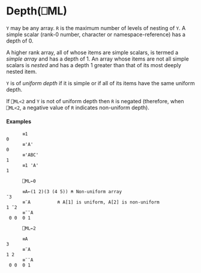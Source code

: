 




<h1 class="heading"><span class="name">Depth</span><span class="command">(⎕ML)</span></h1>

`Y` may be any array. `R` is the maximum number of levels of nesting of `Y`. A simple scalar (rank-0 number, character or namespace-reference) has a depth of 0.


A higher rank array, all of whose items are simple scalars, is termed a *simple array* and has a depth of 1. An array whose items are not all simple scalars is *nested* and has a depth 1 greater than that of its most deeply nested item.


`Y` is of *uniform depth* if it is simple or if all of its items have the same uniform depth.


If `⎕ML<2` and `Y` is not of uniform depth then `R` is negated (therefore, when `⎕ML<2`, a negative value of `R` indicates non-uniform depth).


#### Examples
```apl
      ≡1
0
      ≡'A'
0
      ≡'ABC'
1
      ≡1 'A'
1 

```
```apl
      ⎕ML←0
 
      ≡A←(1 2)(3 (4 5)) ⍝ Non-uniform array
¯3
      ≡¨A          ⍝ A[1] is uniform, A[2] is non-uniform
1 ¯2
      ≡¨¨A
 0 0  0 1 

```
```apl
      ⎕ML←2
 
      ≡A
3
      ≡¨A
1 2
      ≡¨¨A
 0 0  0 1
```


